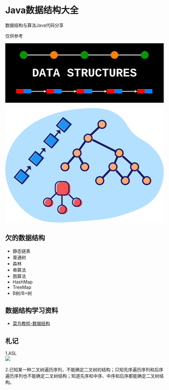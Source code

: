# Java数据结构大全

数据结构与算法Java代码分享

仅供参考

![](data.png)

![](structure.png)

## 欠的数据结构
- 静态链表
- 普通树
- 森林
- 串算法
- 图算法
- HashMap
- TreeMap
- B树/B+树

## 数据结构学习资料
- [菜鸟教程-数据结构](https://www.runoob.com/data-structures/data-structures-tutorial.html)

## 札记
1.ASL<br/>
![](http://latex.codecogs.com/gif.latex?ASL=\sum\limits_{i=1}^{n}{(p_{i}\times{c_{i}})})

2.已知某一种二叉树遍历序列，不能确定二叉树的结构；只知先序遍历序列和后序遍历序列也不能确定二叉树结构；知道先序和中序、中序和后序都能确定二叉树结构。
